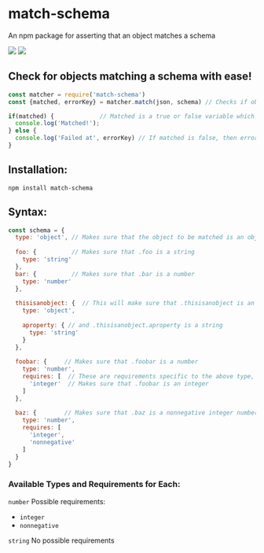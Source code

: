 # match-schema
An npm package for asserting that an object matches a schema

![](https://img.shields.io/appveyor/ci/gruntjs/grunt.svg) ![](https://img.shields.io/badge/license-MIT-green.svg)

## Check for objects matching a schema with ease!

```javascript
const matcher = require('match-schema')
const {matched, errorKey} = matcher.match(json, schema) // Checks if object json fits schema schema.

if(matched) {             // Matched is a true or false variable which tells whether the object in field json matched the schema provided
  console.log('Matched!');
} else {
  console.log('Failed at', errorKey) // If matched is false, then errorKey will be the property where the problem was. e.g. '.foo.bar'
}
```

## Installation:
```
npm install match-schema
```

## Syntax:

```javascript
const schema = {
  type: 'object', // Makes sure that the object to be matched is an object
  
  foo: {          // Makes sure that .foo is a string
    type: 'string'
  },
  bar: {          // Makes sure that .bar is a number
    type: 'number'
  },
  
  thisisanobject: {  // This will make sure that .thisisanobject is an object 
    type: 'object',
    
    aproperty: { // and .thisisanobject.aproperty is a string
      type: 'string'
    }
  },
  
  foobar: {     // Makes sure that .foobar is a number
    type: 'number',
    requires: [  // These are requirements specific to the above type, in this case number.
      'integer'  // Makes sure that .foobar is an integer
    ]
  },
  
  baz: {        // Makes sure that .baz is a nonnegative integer number.
    type: 'number',
    requires: [
      'integer',
      'nonnegative'
    ]
  }
}
```

### Available Types and Requirements for Each:

`number` Possible requirements:
* `integer`
* `nonnegative`


`string` No possible requirements
